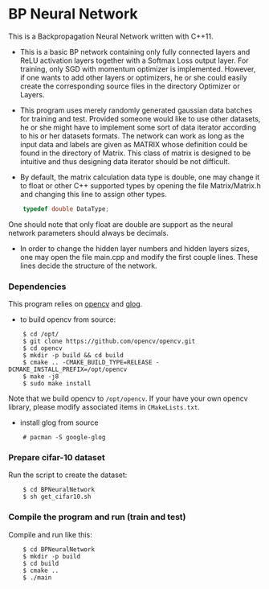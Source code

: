 # BP Neural Network

This is a Backpropagation Neural Network written with C++11. 


* This is a basic BP network containing only fully connected layers and ReLU activation layers together with a Softmax Loss output layer. For training, only SGD with momentum optimizer is implemented. However, if one wants to add other layers or optimizers, he or she could easily create the corresponding source files in the directory Optimizer or Layers.


* This program uses merely randomly generated gaussian data batches for training and test. Provided someone would like to use other datasets, he or she might have to implement some sort of data iterator according to his or her datasets formats. The network can work as long as the input data and labels are given as MATRIX whose definition could be found in the directory of Matrix. This class of matrix is designed to be intuitive and thus designing data iterator should be not difficult.


* By default, the matrix calculation data type is double, one may change it to float or other C++ supported types by opening the file Matrix/Matrix.h and changing this line to assign other types.
```cpp
    typedef double DataType;
```
One should note that only float are double are support as the neural network parameters should always be decimals. 


* In order to change the hidden layer numbers and hidden layers sizes, one may open the file main.cpp and modify the first couple lines. These lines decide the structure of the network.


### Dependencies

This program relies on [opencv](https://github.com/opencv/opencv) and [glog](https://github.com/google/glog).   
* to build opencv from source: 
```
    $ cd /opt/
    $ git clone https://github.com/opencv/opencv.git
    $ cd opencv
    $ mkdir -p build && cd build
    $ cmake .. -CMAKE_BUILD_TYPE=RELEASE -DCMAKE_INSTALL_PREFIX=/opt/opencv
    $ make -j8
    $ sudo make install
```
Note that we build opencv to ```/opt/opencv```. If your have your own opencv library, please modify associated items in ```CMakeLists.txt```.  

* install glog from source
```
    # pacman -S google-glog
```


### Prepare cifar-10 dataset 

Run the script to create the dataset:  
```
    $ cd BPNeuralNetwork
    $ sh get_cifar10.sh
```


### Compile the program and run (train and test)

Compile and run like this:  
```
    $ cd BPNeuralNetwork
    $ mkdir -p build
    $ cd build
    $ cmake ..
    $ ./main
```
